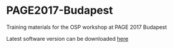 # PAGE2017-Budapest
Training materials for the OSP workshop at PAGE 2017 Budapest

Latest software version can be downloaded [here](http://setup.open-systems-pharmacology.org)

